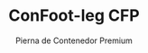 ---
title: "ConFoot-leg CFP"
subtitle: "Pierna de Contenedor Premium"
mainImage: "/images/products/confoot-leg-cfp-main.jpg"
gallery:
  - "/images/products/confoot-leg-cfp-1.jpg"
  - "/images/products/confoot-leg-cfp-2.jpg"
  - "/images/products/confoot-leg-cfp-3.jpg"
shortDescription: "ConFoot-leg CFP es nuestra solución premium para piernas de contenedores, con capacidades mejoradas para operaciones especializadas."
technicalDescription: "La ConFoot-leg CFP incorpora materiales avanzados y características de diseño para un rendimiento superior en entornos desafiantes y aplicaciones especializadas."
videoID: "da7h7VgJHgs"
specifications:
  - name: "Peso"
    value: "26 kg"
  - name: "Capacidad de carga"
    value: "36 toneladas"
  - name: "Dimensiones"
    value: "48 × 32 × 28 cm"
  - name: "Material"
    value: "Acero aleado de alta calidad"
  - name: "Rango de altura"
    value: "1,043 mm a 1,448 mm"
price: "3.600 EUR"
priceVAT: "4.356 EUR"
pricingNotes: "Paquete de servicio premium disponible. Contacte a nuestro equipo de ventas para más detalles."
buyLink: "/contact"
howToUse: |
  1. Posicione la pierna CFP en el casquillo de la esquina del contenedor.
  2. Active el mecanismo de bloqueo avanzado.
  3. Ajuste la altura, si es necesario, utilizando el sistema de ajuste integrado.
  4. Repita para todas las esquinas requeridas.
  5. Realice una comprobación de estabilidad antes de continuar.
benefits:
  - title: "Estabilidad Mejorada"
    description: "El diseño superior proporciona una estabilidad excepcional incluso en superficies irregulares."
  - title: "Ajuste de Altura"
    description: "El sistema de ajuste integrado permite afinar la altura del contenedor con precisión."
  - title: "Durabilidad Extrema"
    description: "Construido con materiales premium para una vida útil prolongada en condiciones adversas."
  - title: "Aplicaciones Especializadas"
    description: "Ideal para operaciones especializadas que requieren un posicionamiento preciso del contenedor."
  - title: "Características de Seguridad Avanzadas"
    description: "Incorpora mecanismos de seguridad adicionales para prevenir deslizamientos y asegurar el manejo seguro del contenedor."
  - title: "Rendimiento Premium"
    description: "Diseñada para superar los estándares de la industria en capacidad de carga y confiabilidad operativa."
articleContent: |
  ## ¿Qué es ConFoot-leg CFP?

  ConFoot-leg CFP es nuestra solución premium para piernas de contenedores, diseñada para operaciones especializadas y entornos desafiantes. Construida con materiales avanzados e ingeniería innovadora, el modelo CFP ofrece capacidades superiores a las de nuestras soluciones estándar, brindando un rendimiento excepcional para aplicaciones demandantes. Su diseño premium la hace especialmente adecuada para industrias donde la precisión, la confiabilidad y la durabilidad son fundamentales.

  ## Cómo Funciona

  La ConFoot-leg CFP opera sobre los mismos principios básicos que nuestras piernas estándar, pero incorpora características avanzadas para un rendimiento superior. Las piernas se fijan de manera segura a los casquillos de esquina del contenedor mediante nuestro mecanismo de bloqueo mejorado, que garantiza una estabilidad excepcional incluso en superficies irregulares. El sistema de ajuste de altura integrado permite un posicionamiento preciso, lo que la hace ideal para operaciones logísticas especializadas donde la precisión es clave.

  ## Funcionamiento de ConFoot-leg CFP

  ### Mecanismo Avanzado

  La ConFoot-leg CFP utiliza un sofisticado sistema de fijación y soporte que representa la cima de la tecnología en manejo de contenedores. Cada pierna cuenta con un mecanismo de bloqueo de precisión que establece una conexión excepcionalmente segura con los casquillos de esquina del contenedor. Fabricada en acero aleado de alta calidad, la CFP ofrece una resistencia y durabilidad superiores, manteniendo un peso manejable de 26 kg por unidad.

  Lo que realmente distingue a la CFP es su sistema de ajuste de altura integrado, que permite afinar el posicionamiento del contenedor con precisión milimétrica. Esta característica es especialmente valiosa en aplicaciones especializadas donde una alineación exacta es esencial. Las piernas pueden ajustarse en un rango de 1,043 mm a 1,448 mm, ofreciendo la flexibilidad necesaria para diversos requerimientos operativos.

  ### Beneficios del Mecanismo Avanzado

  1. **Estabilidad Superior**: El diseño mejorado proporciona una estabilidad excepcional incluso en superficies desafiantes, reduciendo el riesgo de desplazamientos o vuelcos.
  2. **Posicionamiento Preciso**: El sistema de ajuste integrado permite colocar el contenedor con exactitud, lo que es crucial en operaciones especializadas de fabricación y logística.
  3. **Capacidad de Carga Mejorada**: Con una capacidad de 36 toneladas, la CFP supera los requisitos estándar, adaptándose a contenedores especializados de mayor peso.
  4. **Vida Operativa Prolongada**: Los materiales y la construcción premium aseguran una larga vida útil, incluso en condiciones de uso intensivo en entornos exigentes.

  El mecanismo avanzado de la ConFoot-leg CFP refleja nuestro compromiso con la innovación y la excelencia en soluciones para el manejo de contenedores, ofreciendo un rendimiento inigualable para las aplicaciones más exigentes.

  ## Aplicaciones de ConFoot-leg CFP

  ### Fabricación Especializada
  En entornos de fabricación especializada, la ConFoot-leg CFP destaca por proporcionar la precisión y estabilidad requeridas en procesos críticos de producción. La capacidad de posicionar contenedores con exactitud asegura una integración perfecta con las líneas de producción y el equipo. Esta precisión resulta especialmente valiosa en industrias como la electrónica, aeroespacial y automotriz, donde la alineación de componentes y las tolerancias de fabricación se miden en milímetros.

  ### Entornos Desafiantes
  La ConFoot-leg CFP está diseñada específicamente para su despliegue en entornos donde las piernas estándar no serían suficientes. Su construcción robusta la hace ideal para operaciones en alta mar, condiciones climáticas extremas y entornos industriales con agresivas condiciones químicas o físicas. Gracias a su fabricación en acero aleado premium, resiste la corrosión, impactos y la fatiga estructural, garantizando un rendimiento fiable donde otros equipos podrían fallar.

  ### Manejo de Carga de Alto Valor
  Al transportar y almacenar carga de alto valor o sensible, la estabilidad y seguridad mejoradas que ofrece la CFP resultan invaluables. Sus capacidades de posicionamiento preciso y de distribución de carga minimizan el riesgo de desplazamientos o daños durante la manipulación, convirtiéndola en la opción preferida para industrias que gestionan equipos delicados, bienes de lujo o artículos insustituibles, donde el coste de un daño supera con creces la inversión en soluciones de manejo premium.

  Las capacidades especializadas de la ConFoot-leg CFP la hacen la solución definitiva para aquellas operaciones en las que el equipo estándar de manejo de contenedores no puede cumplir con los exigentes requisitos de rendimiento o fiabilidad.

  ### Ventajas y Limitaciones

  #### Ventajas

  La ConFoot-leg CFP ofrece ventajas excepcionales para operaciones especializadas con contenedores. Su construcción premium proporciona una durabilidad superior en entornos desafiantes, extendiendo significativamente la vida operativa y reduciendo los costos de reemplazo. El sistema de ajuste de altura integrado permite un posicionamiento del contenedor extremadamente preciso, lo que es esencial para aplicaciones especializadas de fabricación y logística. Con una capacidad de carga mejorada de 36 toneladas, supera los estándares de la industria y se adapta a contenedores de mayor peso. Además, las características avanzadas de estabilidad aseguran un manejo seguro, aún en superficies irregulares, reduciendo el riesgo de accidentes y daños. Su compatibilidad con sistemas automatizados la hace escalable y preparada para el futuro en un entorno logístico en constante evolución.

  #### Limitaciones

  A pesar de sus impresionantes capacidades, la ConFoot-leg CFP presenta algunas limitaciones a considerar. Las características premium implican una inversión inicial más alta en comparación con las piernas estándar, lo que puede no estar justificado en operaciones de rutina. Con un peso de 26 kg por unidad, la CFP es ligeramente superior en peso a los modelos estándar, lo que podría requerir cuidados adicionales en su manipulación. Además, para sacar el máximo provecho a sus avanzadas características se necesita una capacitación más exhaustiva del personal. Estos aspectos deben evaluarse cuidadosamente en función de los requerimientos operativos de cada aplicación.

  ## Desarrollos Futuros

  ### Investigación en Curso
  Nuestro equipo de investigación y desarrollo trabaja constantemente para mejorar las capacidades de la ConFoot-leg CFP. La investigación actual se centra en la incorporación de materiales compuestos avanzados que optimicen la relación resistencia-peso, reduciendo el peso sin comprometer la capacidad de carga. Asimismo, se estudian tecnologías de sensores inteligentes para monitorear en tiempo real el estrés, la distribución de carga y la integridad estructural, ofreciendo datos cruciales para un mantenimiento preventivo y una mayor seguridad operativa.

  ### Características de la Próxima Generación
  La próxima generación de la ConFoot-leg CFP probablemente incluirá capacidades digitales integradas que faciliten su incorporación en sistemas de Industria 4.0. Entre las características en desarrollo se encuentran el seguimiento mediante RFID, la monitorización remota y la compatibilidad con sistemas de gestión de almacenes. Además, se exploran mecanismos de ajuste automatizados que podrían mejorar aún más la precisión y reducir la carga de trabajo del operador. Estos avances asegurarán que la CFP continúe satisfaciendo las necesidades cambiantes de las operaciones especializadas en un entorno industrial cada vez más digital y automatizado.

  Estos desarrollos reflejan nuestro compromiso con la innovación y la excelencia en soluciones para el manejo de contenedores, garantizando que la ConFoot-leg CFP se mantenga a la vanguardia de la tecnología para aplicaciones especializadas.
---